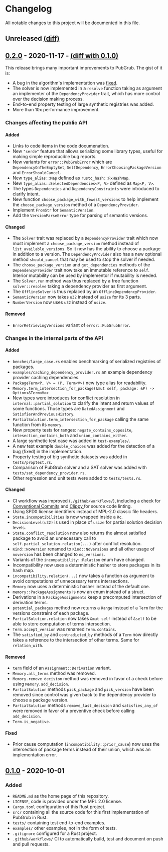 # Changelog

All notable changes to this project will be documented in this file.

## Unreleased [(diff)][diff-unreleased]

## [0.2.0] - 2020-11-17 - [(diff with 0.1.0)][diff-0.2.0]

This release brings many important improvements to PubGrub.
The gist of it is:

- A bug in the algorithm's implementation was [fixed](https://github.com/pubgrub-rs/pubgrub/pull/23).
- The solver is now implemented in a `resolve` function taking as argument
  an implementer of the `DependencyProvider` trait,
  which has more control over the decision making process.
- End-to-end property testing of large synthetic registries was added.
- More than 10x performance improvement.

### Changes affecting the public API

#### Added

- Links to code items in the code documenation.
- New `"serde"` feature that allows serializing some library types, useful for making simple reproducible bug reports.
- New variants for `error::PubGrubError` which are `DependencyOnTheEmptySet`,
  `SelfDependency`, `ErrorChoosingPackageVersion` and `ErrorShouldCancel`.
- New `type_alias::Map` defined as `rustc_hash::FxHashMap`.
- New `type_alias::SelectedDependencies<P, V>` defined as `Map<P, V>`.
- The types `Dependencies` and `DependencyConstraints` were introduced to clarify intent.
- New function `choose_package_with_fewest_versions` to help implement
  the `choose_package_version` method of a `DependencyProvider`.
- Implement `FromStr` for `SemanticVersion`.
- Add the `VersionParseError` type for parsing of semantic versions.

#### Changed

- The `Solver` trait was replaced by a `DependencyProvider` trait
  which now must implement a `choose_package_version` method
  instead of `list_available_versions`.
  So it now has the ability to choose a package in addition to a version.
  The `DependencyProvider` also has a new optional method `should_cancel`
  that may be used to stop the solver if needed.
- The `choose_package_version` and `get_dependencies` methods of the
  `DependencyProvider` trait now take an immutable reference to `self`.
  Interior mutability can be used by implementor if mutability is needed.
- The `Solver.run` method was thus replaced by a free function `solver::resolve`
  taking a dependency provider as first argument.
- The `OfflineSolver` is thus replaced by an `OfflineDependencyProvider`.
- `SemanticVersion` now takes `u32` instead of `usize` for its 3 parts.
- `NumberVersion` now uses `u32` instead of `usize`.

#### Removed

- `ErrorRetrievingVersions` variant of `error::PubGrubError`.

### Changes in the internal parts of the API

#### Added

- `benches/large_case.rs` enables benchmarking of serialized registries of packages.
- `examples/caching_dependency_provider.rs` an example dependency provider caching dependencies.
- `PackageTerm<P, V> = (P, Term<V>)` new type alias for readability.
- `Memory.term_intersection_for_package(&mut self, package: &P) -> Option<&Term<V>>`
- New types were introduces for conflict resolution in `internal::partial_solution`
  to clarify the intent and return values of some functions.
  Those types are `DatedAssignment` and `SatisfierAndPreviousHistory`.
- `PartialSolution.term_intersection_for_package` calling the same function
  from its `memory`.
- New property tests for ranges: `negate_contains_opposite`, `intesection_contains_both`
  and `union_contains_either`.
- A large synthetic test case was added in `test-examples/`.
- A new test example `double_choices` was added
  for the detection of a bug (fixed) in the implementation.
- Property testing of big synthetic datasets was added in `tests/proptest.rs`.
- Comparison of PubGrub solver and a SAT solver
  was added with `tests/sat_dependency_provider.rs`.
- Other regression and unit tests were added to `tests/tests.rs`.

#### Changed

- CI workflow was improved (`./github/workflows/`), including a check for [Conventional Commits](https://www.conventionalcommits.org/en/v1.0.0/) and [Clippy ](https://github.com/rust-lang/rust-clippy) for source code linting.
- Using SPDX license identifiers instead of MPL-2.0 classic file headers.
- `State.incompatibilities` is now wrapped inside a `Rc`.
- `DecisionLevel(u32)` is used in place of `usize` for partial solution decision levels.
- `State.conflict_resolution` now also returns the almost satisfied package
  to avoid an unnecessary call to `self.partial_solution.relation(...)` after conflict resolution.
- `Kind::NoVersion` renamed to `Kind::NoVersions` and all other usage of `noversion`
  has been changed to `no_versions`.
- Variants of the `incompatibility::Relation` enum have changed.
- Incompatibility now uses a deterministic hasher to store packages in its hash map.
- `incompatibility.relation(...)` now takes a function as argument to avoid computations
  of unnecessary terms intersections.
- `Memory` now uses a deterministic hasher instead of the default one.
- `memory::PackageAssignments` is now an enum instead of a struct.
- Derivations in a `PackageAssignments` keep a precomputed intersection of derivation terms.
- `potential_packages` method now returns a `Range`
  instead of a `Term` for the versions constraint of each package.
- `PartialSolution.relation` now takes `&mut self` instead of `&self`
  to be able to store computation of terms intersection.
- `Term.accept_version` was renamed `Term.contains`.
- The `satisfied_by` and `contradicted_by` methods of a `Term`
  now directly takes a reference to the intersection of other terms.
  Same for `relation_with`.

#### Removed

- `term` field of an `Assignment::Derivation` variant.
- `Memory.all_terms` method was removed.
- `Memory.remove_decision` method was removed in favor of a check before using `Memory.add_decision`.
- `PartialSolution` methods `pick_package` and `pick_version` have been removed
  since control was given back to the dependency provider to choose a package version.
- `PartialSolution` methods `remove_last_decision` and `satisfies_any_of` were removed
  in favor of a preventive check before calling `add_decision`.
- `Term.is_negative`.

#### Fixed

- Prior cause computation (`incompatibility::prior_cause`) now uses the intersection of package terms
  instead of their union, which was an implementation error.

## [0.1.0] - 2020-10-01

### Added

- `README.md` as the home page of this repository.
- `LICENSE`, code is provided under the MPL 2.0 license.
- `Cargo.toml` configuration of this Rust project.
- `src/` containing all the source code for this first implementation of PubGrub in Rust.
- `tests/` containing test end-to-end examples.
- `examples/` other examples, not in the form of tests.
- `.gitignore` configured for a Rust project.
- `.github/workflows/` CI to automatically build, test and document on push and pull requests.

[0.2.0]: https://github.com/pubgrub-rs/pubgrub/releases/tag/v0.2.0
[0.1.0]: https://github.com/pubgrub-rs/pubgrub/releases/tag/v0.1.0
[diff-unreleased]: https://github.com/pubgrub-rs/pubgrub/compare/release...dev
[diff-0.2.0]: https://github.com/mpizenberg/elm-pointer-events/compare/v0.1.0...v0.2.0
